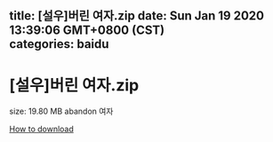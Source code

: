 
title: [설우]버린 여자.zip
date: Sun Jan 19 2020 13:39:06 GMT+0800 (CST)    
categories: baidu
---

# [설우]버린 여자.zip
size: 19.80 MB
 abandon 여자
 

[How to download](https://bpcam.bemobtrk.com/go/2ceec3aa-1ca2-46d6-b9ff-aaa5c184517c?jno=194)